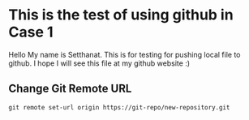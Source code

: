 # This is the test of using github in Case 1 

Hello My name is Setthanat. This is for testing for pushing local file to github. I hope I will see this file at my github website :)

## Change Git Remote URL



    git remote set-url origin https://git-repo/new-repository.git
